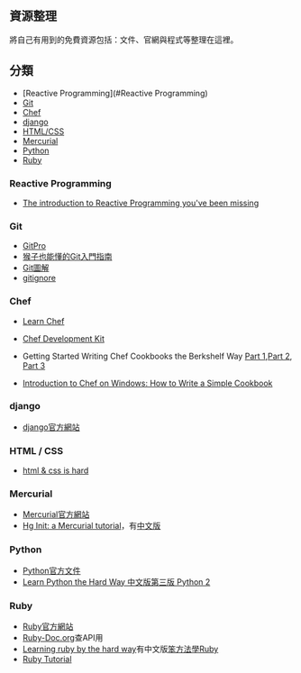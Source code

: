 

## 資源整理
將自己有用到的免費資源包括：文件、官網與程式等整理在這裡。

## 分類

* [Reactive Programming](#Reactive Programming)
* [Git](#Git)
* [Chef](#Chef)
* [django](#django)
* [HTML/CSS](#HTML/CSS)
* [Mercurial](#Merurial)
* [Python](#Python)
* [Ruby](#Ruby)

### Reactive Programming
* [The introduction to Reactive Programming you've been missing](https://gist.github.com/staltz/868e7e9bc2a7b8c1f754)

### Git

* [GitPro](https://git-scm.com/book/zh-tw)
* [猴子也能懂的Git入門指南](https://backlogtool.com/git-guide/tw/)
* [Git圖解](http://marklodato.github.io/visual-git-guide/index-zh-tw.html)
* [gitignore](https://github.com/github/gitignore)

### Chef
* [Learn Chef](https://learn.chef.io/)
* [Chef Development Kit](https://downloads.chef.io/)
* Getting Started Writing Chef Cookbooks the Berkshelf Way [Part 1](http://misheska.com/blog/2013/06/16/getting-started-writing-chef-cookbooks-the-berkshelf-way/),[Part 2](http://misheska.com/blog/2013/06/23/getting-started-writing-chef-cookbooks-the-berkshelf-way-part2/), [Part 3](http://misheska.com/blog/2013/08/06/getting-started-writing-chef-cookbooks-the-berkshelf-way-part3/)

* [Introduction to Chef on Windows: How to Write a Simple Cookbook](https://sweetcode.io/introduction-chef-windows-how-write-simple-cookbook/)

### django
* [django官方網站](https://www.djangoproject.com/)

### HTML / CSS
* [html & css is hard](https://internetingishard.com/html-and-css/)
### Mercurial
* [Mercurial官方網站](https://www.mercurial-scm.org/)
* [Hg Init: a Mercurial tutorial](http://hginit.com/)，有[中文版](http://zh-hginit.readthedocs.io/en/latest/)
### Python
* [Python官方文件](https://docs.python.org/3/)
* [Learn Python the Hard Way 中文版第三版 Python 2](https://www.gitbook.com/book/flyouting/learn-python-the-hard-way-cn/details)

### Ruby
* [Ruby官方網站](https://www.ruby-lang.org/)
* [Ruby-Doc.org](ruby-doc.org)查API用
* [Learning ruby by the hard way](https://learnrubythehardway.org/)有中文版[笨方法學Ruby](http://lrthw.github.io/)
* [Ruby Tutorial](http://rubylearning.com/)
